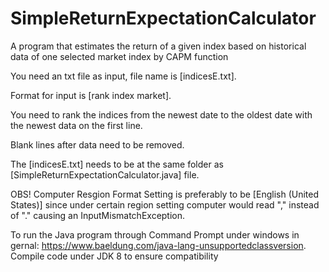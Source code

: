 # SimpleReturnExpectationCalculator
A program that estimates the return of a given index based on historical data of one selected market index by CAPM function

You need an txt file as input, file name is [indicesE.txt].

Format for input is [rank index market].

You need to rank the indices from the newest date to the oldest date with the newest data on the first line.

Blank lines after data need to be removed.

The [indicesE.txt] needs to be at the same folder as [SimpleReturnExpectationCalculator.java] file.

OBS! Computer Resgion Format Setting is preferably to be [English (United States)] since under certain region setting computer would read "," instead of "." causing an InputMismatchException.

To run the Java program through Command Prompt under windows in gernal: https://www.baeldung.com/java-lang-unsupportedclassversion. Compile code under JDK 8 to ensure compatibility

